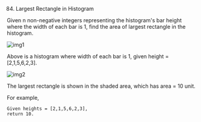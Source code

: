 84. Largest Rectangle in Histogram

Given n non-negative integers representing the histogram's bar height where the width of each bar is 1, find the area of largest rectangle in the histogram.



![img1](https://leetcode.com/static/images/problemset/histogram.png)

Above is a histogram where width of each bar is 1, given height = [2,1,5,6,2,3].


![img2](https://leetcode.com/static/images/problemset/histogram_area.png)

The largest rectangle is shown in the shaded area, which has area = 10 unit.



For example,

```
Given heights = [2,1,5,6,2,3],
return 10.

```
